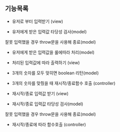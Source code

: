 ## 기능목록

- 유저로 부터 입력받기 (view)

- 유저에게 받은 입력값 타당성 검사(model)

잘못 입력했을 경우 throw문을 사용해 종료(model)

- 유저에게 받은 입력값을 룰에따라 처리(model)

- 처리된 입력값에 따라 출력하기 (view)

- 3개의 숫자를 모두 맞히면 boolean 리턴(model)

- 3개의 숫자를 맞췄을 때 재시작/종료함수 호출 (controller)

- 재시작/종료 입력값 받기 (view)

- 재시작/종료 입력값 타당성 검사(model)

잘못 입력했을 경우 throw문을 사용해 종료(model)

- 재시작/종료에 따라 함수호출 (controller)

